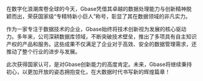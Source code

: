 在数字化浪潮席卷全球的今天，Gbase凭借其卓越的数据处理能力与创新精神脱颖而出，荣获国家级“专精特新小巨人”称号，彰显了其在数据领域的非凡实力。

作为一家专注于数据技术的企业，Gbase始终将技术创新视为发展的核心驱动力。多年来，公司深耕数据库领域，不断突破技术壁垒，推出了多项具有自主知识产权的产品和服务。这些成果不仅满足了企业对于高效、安全的数据管理需求，还推动了整个行业的进步与发展。

此次获得国家认可，是对Gbase创新能力的高度肯定。未来，Gbase将继续秉持初心，以更加开放的姿态拥抱变化，在大数据时代书写新的辉煌篇章！